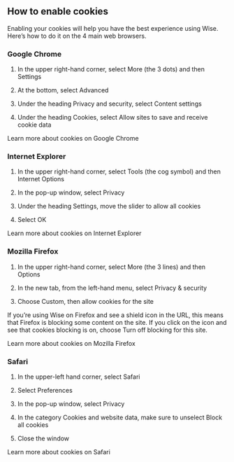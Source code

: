 ## How to enable cookies  
Enabling your cookies will help you have the best experience using Wise. Here’s how to do it on the 4 main web browsers.

### Google Chrome

  1. In the upper right-hand corner, select More (the 3 dots) and then Settings

  2. At the bottom, select Advanced

  3. Under the heading Privacy and security, select Content settings

  4. Under the heading Cookies, select Allow sites to save and receive cookie data




Learn more about cookies on Google Chrome

### Internet Explorer

  1. In the upper right-hand corner, select Tools (the cog symbol) and then Internet Options

  2. In the pop-up window, select Privacy

  3. Under the heading Settings, move the slider to allow all cookies

  4. Select OK




Learn more about cookies on Internet Explorer

### Mozilla Firefox

  1. In the upper right-hand corner, select More (the 3 lines) and then Options

  2. In the new tab, from the left-hand menu, select Privacy & security

  3. Choose Custom, then allow cookies for the site




If you’re using Wise on Firefox and see a shield icon in the URL, this means that Firefox is blocking some content on the site. If you click on the icon and see that cookies blocking is on, choose Turn off blocking for this site. 

Learn more about cookies on Mozilla Firefox

### Safari

  1. In the upper-left hand corner, select Safari

  2. Select Preferences

  3. In the pop-up window, select Privacy

  4. In the category Cookies and website data, make sure to unselect Block all cookies

  5. Close the window




Learn more about cookies on Safari